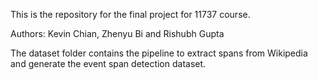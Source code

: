 This is the repository for the final project for 11737 course.

Authors: Kevin Chian, Zhenyu Bi and Rishubh Gupta

The dataset folder contains the pipeline to extract spans from Wikipedia and generate the event span detection dataset.